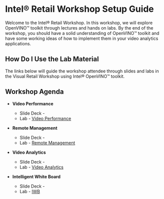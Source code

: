 # Intel® Retail Workshop Setup Guide
Welcome to the Intel® Retail Workshop. In this workshop, we will explore  OpenVINO™ toolkit through lectures and hands on labs. By the end of the workshop, you should have a solid understanding of OpenVINO™ toolkit and have some working ideas of how to implement them in your video analytics applications.
## How Do I Use the Lab Material
The links below will guide the workshop attendee through slides and labs in the Visual Retail Workshop using Intel® OpenVINO™ toolkit.

## Workshop Agenda
<!-- * **Setup and deployment**
    - Slide Deck -
    - Lab - [Setup and deployment](./Setup_and_deployment.md)-->


* **Video Performance**
  - Slide Deck -
  - Lab - [Video Performance](https://github.com/srware/Retail_Workshop)


* **Remote Management**
  - Slide Deck -
  - Lab - [Remote Management](./Remote_Management/README.md)


* **Video Analytics**
    - Slide Deck -
    - Lab - [Video Analytics](./Video_Analytics/README.md)

* **Intelligent White Board**
    - Slide Deck -
    - Lab - [IWB](./IWB/IntelUnitePluginDevelopment.md)
